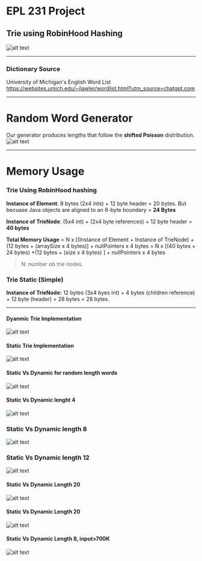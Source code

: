 # EPL 231 Project 

## Trie using RobinHood Hashing
![alt text](https://github.com/AntoniosKalattas/epl231/blob/main/img/Untitled%20Diagram.jpg)
***

### Dictionary Source
University of Michigan's English Word List
https://websites.umich.edu/~jlawler/wordlist.html?utm_source=chatgpt.com
***

# Random Word Generator 
Our generator produces lengths that follow the **shifted Poisson** distribution.
![alt text](https://github.com/AntoniosKalattas/epl231/blob/main/img/Histogram_%20length%20of%20each%20word-2.png)

***
# Memory Usage

### Trie Using RobinHood hashing
**Instance of Element**: 8 bytes (2x4 ints) + 12 byte header = 20 bytes. But becuase Java objects are aligned to an 8-byte boundary = **24 Bytes**

**Instance of TrieNode**: (5x4 int) + (2x4 byte references) + 12 byte header = **40 bytes**

**Total Memory Usage** = N x [(Instance of Element + Instance of TrieNode) + (12 bytes + (arraySize x 4 bytes)]  + nullPointers x 4 bytes = N x [(40 bytes + 24 bytes) +(12 bytes + (size x 4 bytes) ] + nullPointers x 4 bytes 
> N: number ob trie nodes.


### Trie Static (Simple)
**Instance of TrieNode:** 12 bytes (3x4 byes int) + 4 bytes (children reference)  + 12 byte (header) = 28 bytes = 28 bytes.

***

#### Dyanmic Trie Implementation
![alt text](https://github.com/AntoniosKalattas/epl231/blob/main/img/DynamicTrieV2.png)


#### Static Trie Implementation
![alt text](https://github.com/AntoniosKalattas/epl231/blob/main/img/StaticTrieV2.png)


#### Static Vs Dynamic for random length words
![alt text](https://github.com/AntoniosKalattas/epl231/blob/main/img/StaticVsDynamicRandom.png)

#### Static Vs Dynamic lenght 4
![alt text](https://github.com/AntoniosKalattas/epl231/blob/main/img/StaticVsDynamicLength4.png)

### Static Vs Dynamic length 8
![alt text](https://github.com/AntoniosKalattas/epl231/blob/main/img/StaticVsDynamicLength8.png)

### Static Vs Dynamic length 12
![alt text](https://github.com/AntoniosKalattas/epl231/blob/main/img/StaticVsDynamicLength12.png)

#### Static Vs Dynamic Length 20
![alt text](https://github.com/AntoniosKalattas/epl231/blob/main/img/StaticVsDynamicLength20.png)

#### Static Vs Dynamic Length 20
![alt text](https://github.com/AntoniosKalattas/epl231/blob/main/img/StaticVsDynamicLength20.png)

#### Static Vs Dynamic Length 8, input>700K
![alt text](https://github.com/AntoniosKalattas/epl231/blob/main/img/StaticVsDynamicLength8Big.png)







